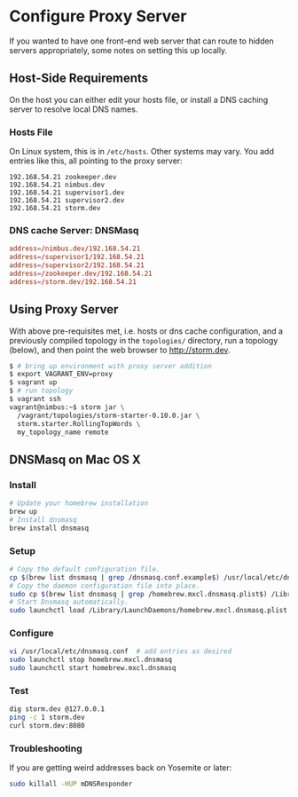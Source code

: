 # **Configure Proxy Server**

If you wanted to have one front-end web server that can route to hidden servers appropriately, some notes on setting this up locally.


## **Host-Side Requirements**

On the host you can either edit your hosts file, or install a DNS caching server to resolve local DNS names.

### **Hosts File**

On Linux system, this is in `/etc/hosts`.  Other systems may vary.  You add entries like this, all pointing to the proxy server:

```
192.168.54.21 zookeeper.dev
192.168.54.21 nimbus.dev
192.168.54.21 supervisor1.dev
192.168.54.21 supervisor2.dev
192.168.54.21 storm.dev
```

### **DNS cache Server: DNSMasq**

```conf
address=/nimbus.dev/192.168.54.21
address=/supervisor1/192.168.54.21
address=/supervisor2/192.168.54.21
address=/zookeeper.dev/192.168.54.21
address=/storm.dev/192.168.54.21
```

## **Using Proxy Server**

With above pre-requisites met, i.e. hosts or dns cache configuration, and a previously compiled topology in the `topologies/` directory, run a topology (below), and then point the web browser to http://storm.dev.

```bash
$ # bring up environment with proxy server addition
$ export VAGRANT_ENV=proxy
$ vagrant up
$ # run topology
$ vagrant ssh
vagrant@nimbus:~$ storm jar \
  /vagrant/topologies/storm-starter-0.10.0.jar \
  storm.starter.RollingTopWords \
  my_topology_name remote
```

## **DNSMasq on Mac OS X**

### **Install**

```bash
# Update your homebrew installation
brew up
# Install dnsmasq
brew install dnsmasq
```

### **Setup**

```bash
# Copy the default configuration file.
cp $(brew list dnsmasq | grep /dnsmasq.conf.example$) /usr/local/etc/dnsmasq.conf
# Copy the daemon configuration file into place.
sudo cp $(brew list dnsmasq | grep /homebrew.mxcl.dnsmasq.plist$) /Library/LaunchDaemons/
# Start Dnsmasq automatically.
sudo launchctl load /Library/LaunchDaemons/homebrew.mxcl.dnsmasq.plist
```

### **Configure**

```bash
vi /usr/local/etc/dnsmasq.conf  # add entries as desired
sudo launchctl stop homebrew.mxcl.dnsmasq
sudo launchctl start homebrew.mxcl.dnsmasq
```

### **Test**

```bash
dig storm.dev @127.0.0.1
ping -c 1 storm.dev
curl storm.dev:8080
```

### **Troubleshooting**

If you are getting weird addresses back on Yosemite or later:

```bash
sudo killall -HUP mDNSResponder
```
